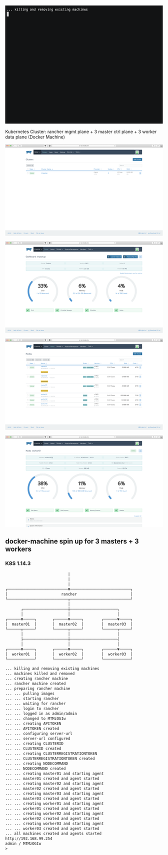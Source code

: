 ![](https://raw.githubusercontent.com/lwieske/rancher-multimaster-rancheros/master/demo800x600.gif)

Kubernetes Cluster: rancher mgmt plane + 3 master ctrl plane + 3 worker data plane (Docker Machine)

![](https://raw.githubusercontent.com/lwieske/rancher-multimaster-rancheros/master/rancherui1.png)

![](https://raw.githubusercontent.com/lwieske/rancher-multimaster-rancheros/master/rancherui2.png)

![](https://raw.githubusercontent.com/lwieske/rancher-multimaster-rancheros/master/rancherui3.png)

![](https://raw.githubusercontent.com/lwieske/rancher-multimaster-rancheros/master/rancherui4.png)

## docker-machine spin up for 3 masters + 3 workers

### K8S 1.14.3

```console
                            |
                            |
                            |
┌───────────────────────────▼───────────────────────────┐
│                        rancher                        │
└───────────────────────────┬───────────────────────────┘
                            │
       ┌────────────────────┼─────────────────────┐
       │                    │                     │
┌──────▼─────┐       ┌──────▼─────┐        ┌──────▼─────┐
│  master01  │       │  master02  │        │  master03  │
└──────┬─────┘       └──────┬─────┘        └──────┬─────┘
       │                    │                     │
       ├────────────────────┼─────────────────────┤
       │                    │                     │
┌──────▼─────┐       ┌──────▼─────┐        ┌──────▼─────┐
│  worker01  │       │  worker02  │        │  worker03  │
└────────────┘       └────────────┘        └────────────┘
```

```console
... killing and removing existing machines
... machines killed and removed
... creating rancher machine
... rancher machine created
... preparing rancher machine
... ... pulling images
... ... starting rancher
... ... waiting for rancher
... ... login to rancher
... ... logged in as admin/admin
... ... changed to MTMzOGIw
... ... creating APITOKEN
... ... APITOKEN created
... ... configuring server-url
... ... server-url configured
... ... creating CLUSTERID
... ... CLUSTERID created
... ... creating CLUSTERREGISTRATIONTOKEN
... ... CLUSTERREGISTRATIONTOKEN created
... ... creating NODECOMMAND
... ... NODECOMMAND created
... ... creating master01 and starting agent
... ... master01 created and agent started
... ... creating master02 and starting agent
... ... master02 created and agent started
... ... creating master03 and starting agent
... ... master03 created and agent started
... ... creating worker01 and starting agent
... ... worker01 created and agent started
... ... creating worker02 and starting agent
... ... worker02 created and agent started
... ... creating worker03 and starting agent
... ... worker03 created and agent started
... all machines created and agents started
http://192.168.99.254
admin / MTMzOGIw
> 
```